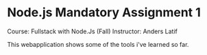 # Node.js Mandatory Assignment 1
Course: Fullstack with Node.Js (Fall)
Instructor: Anders Latif

This webapplication shows some of the tools i've learned so far.   
